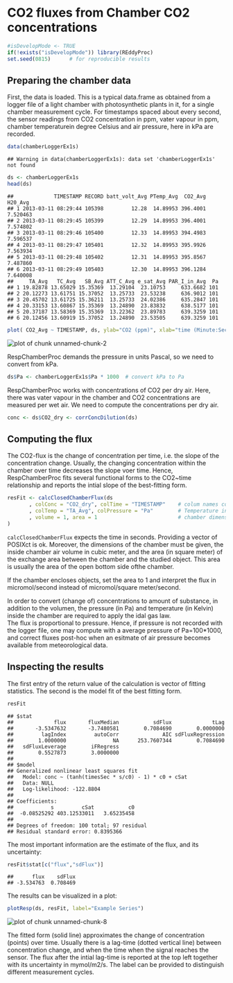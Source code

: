 <!--
%\VignetteEngine{knitr}
%\VignetteIndexEntry{DEGeb example: UStar estimation}
-->



CO2 fluxes from Chamber CO2 concentrations
======================================================


```r
#isDevelopMode <- TRUE
if(!exists("isDevelopMode")) library(REddyProc)
set.seed(0815)      # for reproducible results
```

Preparing the chamber data
------------------------------

First, the data is loaded. This is a typical data.frame as obtained from a
logger file of a light chamber with photosynthetic plants in it, for a single
chamber measurement cycle. For timestamps spaced about every second, the
sensor readings from CO2 concentration in ppm, vater vapour in ppm, chamber
temperaturein degree Celsius and air pressure, here in kPa are recorded.


```r
data(chamberLoggerEx1s)
```

```
## Warning in data(chamberLoggerEx1s): data set 'chamberLoggerEx1s' not found
```

```r
ds <- chamberLoggerEx1s
head(ds)
```

```
##             TIMESTAMP RECORD batt_volt_Avg PTemp_Avg  CO2_Avg  H20_Avg
## 1 2013-03-11 08:29:44 105398         12.28  14.89953 396.4001 7.520463
## 2 2013-03-11 08:29:45 105399         12.29  14.89953 396.4001 7.574802
## 3 2013-03-11 08:29:46 105400         12.33  14.89953 394.4983 7.596537
## 4 2013-03-11 08:29:47 105401         12.32  14.89953 395.9926 7.563934
## 5 2013-03-11 08:29:48 105402         12.31  14.89953 395.8567 7.487860
## 6 2013-03-11 08:29:49 105403         12.30  14.89953 396.1284 7.640008
##     TA_Avg   TC_Avg   SB_Avg ATT_C_Avg e_sat_Avg PAR_I_in_Avg  Pa
## 1 19.82878 13.65029 15.35369  13.29104  23.10753     633.6682 101
## 2 20.12273 13.61751 15.37052  13.25733  23.53238     636.9012 101
## 3 20.45702 13.61725 15.36211  13.25733  24.02386     635.2847 101
## 4 20.33153 13.60867 15.35369  13.24890  23.83832     638.5177 101
## 5 20.37187 13.58369 15.35369  13.22362  23.89783     639.3259 101
## 6 20.12456 13.60919 15.37052  13.24890  23.53505     639.3259 101
```

```r
plot( CO2_Avg ~ TIMESTAMP, ds, ylab="CO2 (ppm)", xlab="time (Minute:Second)")
```

<img src="figure/unnamed-chunk-2-1.png" title="plot of chunk unnamed-chunk-2" alt="plot of chunk unnamed-chunk-2" style="display:block; margin: auto" />

RespChamberProc demands the pressure in units Pascal, so we need to convert from
kPa. 
 
 ```r
 ds$Pa <- chamberLoggerEx1s$Pa * 1000  # convert kPa to Pa
 ```

RespChamberProc works with concentrations of CO2 per dry air. Here, there was
vater vapour in the chamber and CO2 concentrations are measured per wet air. We
need to compute the concentrations per dry air.
 
 ```r
 conc <- ds$CO2_dry <- corrConcDilution(ds)
 ```

Computing the flux
---------------------
The CO2-flux is the change of concentration per time, i.e. the slope of the
concentration change. Usually, the changing concentration within the chamber
over time decreases the slope voer time. Hence, RespChamberProc fits several
functional forms to the CO2~time relationship and reports the intial slope of
the best-fitting form.

 
 ```r
 resFit <- calcClosedChamberFlux(ds
 		, colConc = "CO2_dry", colTime = "TIMESTAMP"	# colum names conc ~ timeInSeconds
 		, colTemp = "TA_Avg", colPressure = "Pa"		# Temperature in K, Pressure in Pa
 		, volume = 1, area = 1						    # chamber dimensions m3 and m2
 )
 ```

`calcClosedChamberFlux` expects the time in seconds. Providing a vector
of POSIXct is ok.
Moreover, the dimensions of the chamber must be given, the inside chamber air
volume in cubic meter, and the area (in square meter) of the exchange area
between the chamber and the studied object. This area is usually the area of the
open bottom side ofthe chamber. 

If the chamber encloses objects, set the area to 1 and interpret the flux in
micromol/second instead of micromol/square meter/second.

In order to convert (change of) concentrations to amount of substance, in
addition to the volumen, the pressure (in Pa) and temperature (in Kelvin) inside
the chamber are required to apply the idal gas law.  
The flux is proportional to pressure. Hence, if pressure is not recorded with
the logger file, one may compute with a average pressure of Pa=100*1000, and
correct fluxes post-hoc when an esitmate of air pressure becomes available
from meteorological data.


Inspecting the results
-------------------------

The first entry of the return value of the calculation is vector of fitting
statistics. The second is the model fit of the best fitting form.

```r
resFit
```

```
## $stat
##             flux       fluxMedian           sdFlux             tLag 
##       -3.5347632       -3.7480581        0.7084690        0.0000000 
##         lagIndex         autoCorr              AIC sdFluxRegression 
##        1.0000000               NA      253.7607344        0.7084690 
##   sdFluxLeverage        iFRegress 
##        0.5527873        3.0000000 
## 
## $model
## Generalized nonlinear least squares fit
##   Model: conc ~ (tanh(timesSec * s/c0) - 1) * c0 + cSat 
##   Data: NULL 
##   Log-likelihood: -122.8804
## 
## Coefficients:
##            s         cSat           c0 
##  -0.08525292 403.12533011   3.65235458 
## 
## Degrees of freedom: 100 total; 97 residual
## Residual standard error: 0.8395366
```

The most important information are the estimate of the flux, and its
uncertainty:

```r
resFit$stat[c("flux","sdFlux")]
```

```
##      flux    sdFlux 
## -3.534763  0.708469
```

The results can be visualized in a plot:
 
 ```r
 plotResp(ds, resFit, label="Example Series")		
 ```
 
 <img src="figure/unnamed-chunk-8-1.png" title="plot of chunk unnamed-chunk-8" alt="plot of chunk unnamed-chunk-8" style="display:block; margin: auto" />

The fitted form (solid line) approximates the change of concentration
(points) over time. Usually there is a lag-time (dotted vertical line) between
concentration change, and when the time when the signal reaches the sensor. The
flux after the intial lag-time is reported at the top left together with its
uncertainty in mymol/m2/s.
The label can be provided to distinguish different measurement cycles.

